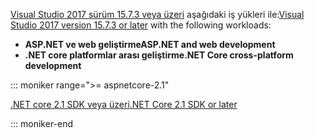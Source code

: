 <span data-ttu-id="e24d5-101">[Visual Studio 2017 sürüm 15.7.3 veya üzeri](https://visualstudio.microsoft.com/downloads/) aşağıdaki iş yükleri ile:</span><span class="sxs-lookup"><span data-stu-id="e24d5-101">[Visual Studio 2017 version 15.7.3 or later](https://visualstudio.microsoft.com/downloads/) with the following workloads:</span></span>

* <span data-ttu-id="e24d5-102">**ASP.NET ve web geliştirme**</span><span class="sxs-lookup"><span data-stu-id="e24d5-102">**ASP.NET and web development**</span></span>
* <span data-ttu-id="e24d5-103">**.NET core platformlar arası geliştirme**</span><span class="sxs-lookup"><span data-stu-id="e24d5-103">**.NET Core cross-platform development**</span></span>

::: moniker range=">= aspnetcore-2.1"

[<span data-ttu-id="e24d5-104">.NET core 2.1 SDK veya üzeri</span><span class="sxs-lookup"><span data-stu-id="e24d5-104">.NET Core 2.1 SDK or later</span></span>](https://www.microsoft.com/net/download/windows)

::: moniker-end
